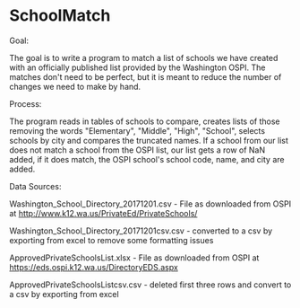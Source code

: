 # SchoolMatch

Goal:

The goal is to write a program to match a list of schools we have created with an officially published list provided by the Washington OSPI. The matches don't need to be perfect, but it is meant to reduce the number of changes we need to make by hand.

Process:

The program reads in tables of schools to compare, creates lists of those removing the words "Elementary", "Middle", "High", "School", selects schools by city and compares the truncated names. If a school from our list does not match a school from the OSPI list, our list gets a row of NaN added, if it does match, the OSPI school's school code, name, and city are added. 

Data Sources:

Washington_School_Directory_20171201.csv - File as downloaded from OSPI at http://www.k12.wa.us/PrivateEd/PrivateSchools/ 

Washington_School_Directory_20171201csv.csv - converted to a csv by exporting from excel to remove some formatting issues

ApprovedPrivateSchoolsList.xlsx - File as downloaded from OSPI at https://eds.ospi.k12.wa.us/DirectoryEDS.aspx 

ApprovedPrivateSchoolsListcsv.csv - deleted first three rows and convert to a csv by exporting from excel
